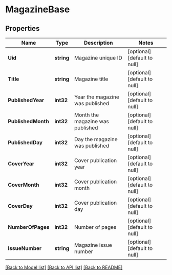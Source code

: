 # MagazineBase

## Properties
Name | Type | Description | Notes
------------ | ------------- | ------------- | -------------
**Uid** | **string** | Magazine unique ID | [optional] [default to null]
**Title** | **string** | Magazine title | [optional] [default to null]
**PublishedYear** | **int32** | Year the magazine was published | [optional] [default to null]
**PublishedMonth** | **int32** | Month the magazine was published | [optional] [default to null]
**PublishedDay** | **int32** | Day the magazine was published | [optional] [default to null]
**CoverYear** | **int32** | Cover publication year | [optional] [default to null]
**CoverMonth** | **int32** | Cover publication month | [optional] [default to null]
**CoverDay** | **int32** | Cover publication day | [optional] [default to null]
**NumberOfPages** | **int32** | Number of pages | [optional] [default to null]
**IssueNumber** | **string** | Magazine issue number | [optional] [default to null]

[[Back to Model list]](../README.md#documentation-for-models) [[Back to API list]](../README.md#documentation-for-api-endpoints) [[Back to README]](../README.md)


